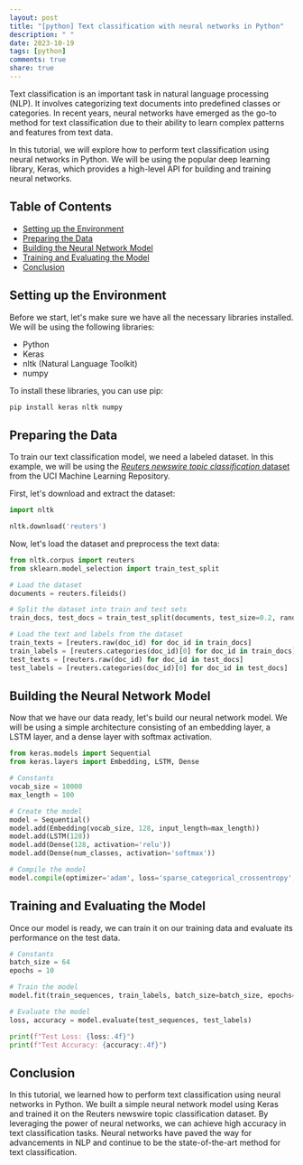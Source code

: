 ```yaml
---
layout: post
title: "[python] Text classification with neural networks in Python"
description: " "
date: 2023-10-19
tags: [python]
comments: true
share: true
---
```


Text classification is an important task in natural language processing (NLP). It involves categorizing text documents into predefined classes or categories. In recent years, neural networks have emerged as the go-to method for text classification due to their ability to learn complex patterns and features from text data.

In this tutorial, we will explore how to perform text classification using neural networks in Python. We will be using the popular deep learning library, Keras, which provides a high-level API for building and training neural networks.

## Table of Contents
- [Setting up the Environment](#setting-up-the-environment)
- [Preparing the Data](#preparing-the-data)
- [Building the Neural Network Model](#building-the-neural-network-model)
- [Training and Evaluating the Model](#training-and-evaluating-the-model)
- [Conclusion](#conclusion)

## Setting up the Environment

Before we start, let's make sure we have all the necessary libraries installed. We will be using the following libraries:

- Python
- Keras
- nltk (Natural Language Toolkit)
- numpy

To install these libraries, you can use pip:

```python
pip install keras nltk numpy
```

## Preparing the Data

To train our text classification model, we need a labeled dataset. In this example, we will be using the [*Reuters newswire topic classification* dataset](https://archive.ics.uci.edu/ml/datasets/reuters+newswire+topics) from the UCI Machine Learning Repository.

First, let's download and extract the dataset:

```python
import nltk

nltk.download('reuters')
```

Now, let's load the dataset and preprocess the text data:

```python
from nltk.corpus import reuters
from sklearn.model_selection import train_test_split

# Load the dataset
documents = reuters.fileids()

# Split the dataset into train and test sets
train_docs, test_docs = train_test_split(documents, test_size=0.2, random_state=42)

# Load the text and labels from the dataset
train_texts = [reuters.raw(doc_id) for doc_id in train_docs]
train_labels = [reuters.categories(doc_id)[0] for doc_id in train_docs]
test_texts = [reuters.raw(doc_id) for doc_id in test_docs]
test_labels = [reuters.categories(doc_id)[0] for doc_id in test_docs]
```

## Building the Neural Network Model

Now that we have our data ready, let's build our neural network model. We will be using a simple architecture consisting of an embedding layer, a LSTM layer, and a dense layer with softmax activation.

```python
from keras.models import Sequential
from keras.layers import Embedding, LSTM, Dense

# Constants
vocab_size = 10000
max_length = 100

# Create the model
model = Sequential()
model.add(Embedding(vocab_size, 128, input_length=max_length))
model.add(LSTM(128))
model.add(Dense(128, activation='relu'))
model.add(Dense(num_classes, activation='softmax'))

# Compile the model
model.compile(optimizer='adam', loss='sparse_categorical_crossentropy', metrics=['accuracy'])
```

## Training and Evaluating the Model

Once our model is ready, we can train it on our training data and evaluate its performance on the test data.

```python
# Constants
batch_size = 64
epochs = 10

# Train the model
model.fit(train_sequences, train_labels, batch_size=batch_size, epochs=epochs, validation_data=(test_sequences, test_labels))

# Evaluate the model
loss, accuracy = model.evaluate(test_sequences, test_labels)

print(f"Test Loss: {loss:.4f}")
print(f"Test Accuracy: {accuracy:.4f}")
```

## Conclusion

In this tutorial, we learned how to perform text classification using neural networks in Python. We built a simple neural network model using Keras and trained it on the Reuters newswire topic classification dataset. By leveraging the power of neural networks, we can achieve high accuracy in text classification tasks. Neural networks have paved the way for advancements in NLP and continue to be the state-of-the-art method for text classification.